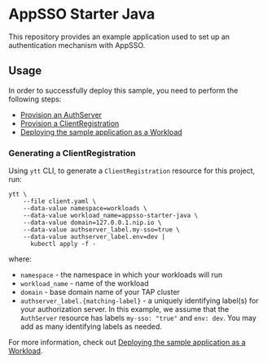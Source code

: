 # AppSSO Starter Java

This repository provides an example application used to set up an authentication mechanism with AppSSO.

## Usage

In order to successfully deploy this sample, you need to perform the following steps:

- [Provision an AuthServer](https://docs.vmware.com/en/VMware-Tanzu-Application-Platform/1.4/tap/app-sso-getting-started-provision-auth-server.html)
- [Provision a ClientRegistration](https://docs.vmware.com/en/VMware-Tanzu-Application-Platform/1.4/tap/app-sso-getting-started-client-registration.html)
- [Deploying the sample application as a Workload](https://docs.vmware.com/en/VMware-Tanzu-Application-Platform/1.4/tap/app-sso-app-operators-tutorials-securing-first-workload.html)

### Generating a ClientRegistration

Using `ytt` CLI, to generate a `ClientRegistration` resource for this project, run:

```shell
ytt \
    --file client.yaml \
    --data-value namespace=workloads \
    --data-value workload_name=appsso-starter-java \
    --data-value domain=127.0.0.1.nip.io \
    --data-value authserver_label.my-sso=true \
    --data-value authserver_label.env=dev |
      kubectl apply -f -
```

where:

- `namespace` - the namespace in which your workloads will run
- `workload_name` - name of the workload
- `domain` - base domain name of your TAP cluster
- `authserver_label.{matching-label}` - a uniquely identifying label(s) for your authorization server. In this example,
  we assume that the `AuthServer` resource has labels `my-sso: "true"` and `env: dev`. You may add as many identifying
  labels as needed.

For more information, check
out [Deploying the sample application as a Workload](https://docs.vmware.com/en/VMware-Tanzu-Application-Platform/1.4/tap/app-sso-app-operators-tutorials-securing-first-workload.html).
